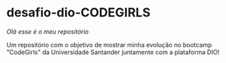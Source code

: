 # desafio-dio-CODEGIRLS

*Olá esse é o meu repositório*

Um repositório com o objetivo de mostrar minha evolução no bootcamp "CodeGirls" da Universidade Santander juntamente com a plataforma DIO!
